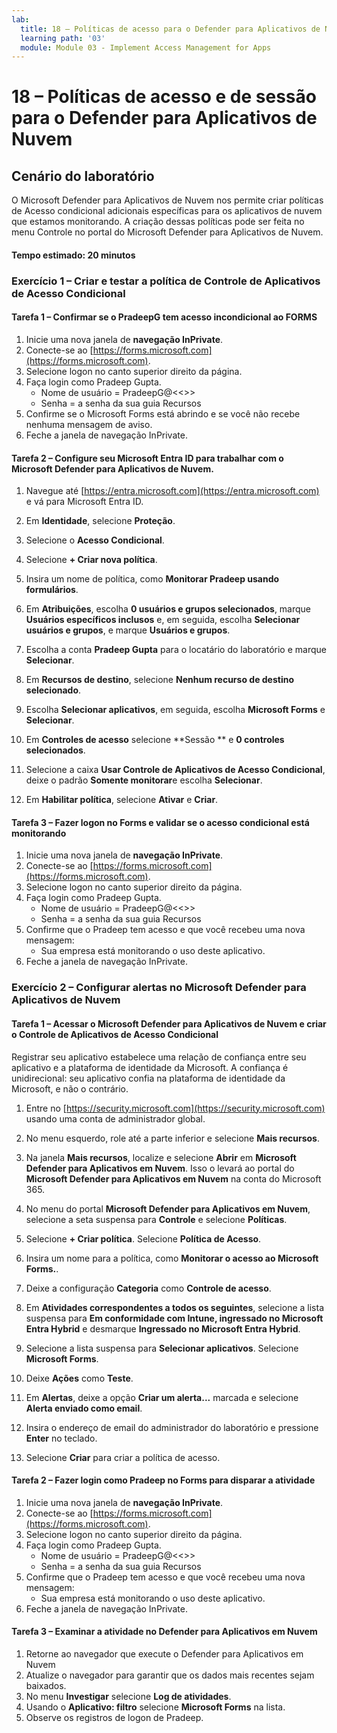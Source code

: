 ```yaml
---
lab:
  title: 18 – Políticas de acesso para o Defender para Aplicativos de Nuvem
  learning path: '03'
  module: Module 03 - Implement Access Management for Apps
---
```


# 18 – Políticas de acesso e de sessão para o Defender para Aplicativos de Nuvem

## Cenário do laboratório

O Microsoft Defender para Aplicativos de Nuvem nos permite criar políticas de Acesso condicional adicionais específicas para os aplicativos de nuvem que estamos monitorando.  A criação dessas políticas pode ser feita no menu Controle no portal do Microsoft Defender para Aplicativos de Nuvem.

#### Tempo estimado: 20 minutos

### Exercício 1 – Criar e testar a política de Controle de Aplicativos de Acesso Condicional

#### Tarefa 1 – Confirmar se o PradeepG tem acesso incondicional ao FORMS

1. Inicie uma nova janela de **navegação InPrivate**.
2. Conecte-se ao [https://forms.microsoft.com](https://forms.microsoft.com).
3. Selecione logon no canto superior direito da página.
4. Faça login como Pradeep Gupta.
   - Nome de usuário = PradeepG@<<<your lab hoster provided domain>>>
   - Senha = a senha da sua guia Recursos
5. Confirme se o Microsoft Forms está abrindo e se você não recebe nenhuma mensagem de aviso.
6. Feche a janela de navegação InPrivate.

#### Tarefa 2 – Configure seu Microsoft Entra ID para trabalhar com o Microsoft Defender para Aplicativos de Nuvem.

1. Navegue até [https://entra.microsoft.com](https://entra.microsoft.com) e vá para Microsoft Entra ID.

2. Em **Identidade**, selecione **Proteção**.

3. Selecione o **Acesso Condicional**.

4. Selecione **+ Criar nova política**.

5. Insira um nome de política, como **Monitorar Pradeep usando formulários**.

6. Em **Atribuições**, escolha **0 usuários e grupos selecionados**, marque **Usuários específicos inclusos** e, em seguida, escolha **Selecionar usuários e grupos**, e marque **Usuários e grupos**.

7. Escolha a conta **Pradeep Gupta** para o locatário do laboratório e marque **Selecionar**.

8. Em **Recursos de destino**, selecione **Nenhum recurso de destino selecionado**.

9. Escolha **Selecionar aplicativos**, em seguida, escolha **Microsoft Forms** e **Selecionar**. 

10. Em **Controles de acesso** selecione **Sessão ** e **0 controles selecionados**.

11. Selecione a caixa **Usar Controle de Aplicativos de Acesso Condicional**, deixe o padrão **Somente monitorar**e escolha **Selecionar**.

12. Em **Habilitar política**, selecione **Ativar** e **Criar**.

#### Tarefa 3 – Fazer logon no Forms e validar se o acesso condicional está monitorando

1. Inicie uma nova janela de **navegação InPrivate**.
2. Conecte-se ao [https://forms.microsoft.com](https://forms.microsoft.com).
3. Selecione logon no canto superior direito da página.
4. Faça login como Pradeep Gupta.
   - Nome de usuário = PradeepG@<<<your lab hoster provided domain>>>
   - Senha = a senha da sua guia Recursos
5. Confirme que o Pradeep tem acesso e que você recebeu uma nova mensagem:
   - Sua empresa está monitorando o uso deste aplicativo.
6. Feche a janela de navegação InPrivate.

### Exercício 2 – Configurar alertas no Microsoft Defender para Aplicativos de Nuvem

#### Tarefa 1 – Acessar o Microsoft Defender para Aplicativos de Nuvem e criar o Controle de Aplicativos de Acesso Condicional

Registrar seu aplicativo estabelece uma relação de confiança entre seu aplicativo e a plataforma de identidade da Microsoft. A confiança é unidirecional: seu aplicativo confia na plataforma de identidade da Microsoft, e não o contrário.

1. Entre no [https://security.microsoft.com](https://security.microsoft.com) usando uma conta de administrador global.

1. No menu esquerdo, role até a parte inferior e selecione **Mais recursos**.

1. Na janela **Mais recursos**, localize e selecione **Abrir** em **Microsoft Defender para Aplicativos em Nuvem**.  Isso o levará ao portal do **Microsoft Defender para Aplicativos em Nuvem** na conta do Microsoft 365.

1. No menu do portal **Microsoft Defender para Aplicativos em Nuvem**, selecione a seta suspensa para **Controle** e selecione **Políticas**.

1. Selecione **+ Criar política**. Selecione **Política de Acesso**.

1. Insira um nome para a política, como **Monitorar o acesso ao Microsoft Forms.**.

1. Deixe a configuração **Categoria** como **Controle de acesso**.

1. Em **Atividades correspondentes a todos os seguintes**, selecione a lista suspensa para **Em conformidade com Intune, ingressado no Microsoft Entra Hybrid** e desmarque **Ingressado no Microsoft Entra Hybrid**.

1. Selecione a lista suspensa para **Selecionar aplicativos**.  Selecione **Microsoft Forms**.

1. Deixe **Ações** como **Teste**.

1. Em **Alertas**, deixe a opção **Criar um alerta...** marcada e selecione **Alerta enviado como email**.

1. Insira o endereço de email do administrador do laboratório e pressione **Enter** no teclado.

1. Selecione **Criar** para criar a política de acesso.

#### Tarefa 2 – Fazer login como Pradeep no Forms para disparar a atividade

1. Inicie uma nova janela de **navegação InPrivate**.
2. Conecte-se ao [https://forms.microsoft.com](https://forms.microsoft.com).
3. Selecione logon no canto superior direito da página.
4. Faça login como Pradeep Gupta.
   - Nome de usuário = PradeepG@<<<your lab hoster provided domain>>>
   - Senha = a senha da sua guia Recursos
5. Confirme que o Pradeep tem acesso e que você recebeu uma nova mensagem:
   - Sua empresa está monitorando o uso deste aplicativo.
6. Feche a janela de navegação InPrivate.

#### Tarefa 3 – Examinar a atividade no Defender para Aplicativos em Nuvem

1. Retorne ao navegador que execute o Defender para Aplicativos em Nuvem
2. Atualize o navegador para garantir que os dados mais recentes sejam baixados.
3. No menu **Investigar** selecione **Log de atividades**.
4. Usando o **Aplicativo: filtro** selecione **Microsoft Forms** na lista.
5. Observe os registros de logon de Pradeep.
